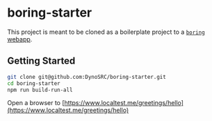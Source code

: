 # boring-starter

This project is meant to be cloned as a boilerplate project to a [`boring` webapp](https://github.com/DynoSRC/boring).

## Getting Started

```bash
git clone git@github.com:DynoSRC/boring-starter.git
cd boring-starter
npm run build-run-all
```

Open a browser to [https://www.localtest.me/greetings/hello](https://www.localtest.me/greetings/hello)
